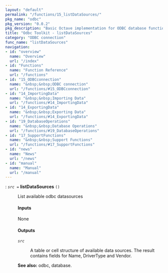 ```yaml
---
layout: "default"
permalink: "/functions/15_listDataSources/"
pkg_name: "odbc"
pkg_version: "0.0.2"
pkg_description: "Basic Octave implementation for ODBC database functionality"
title: "Odbc Toolkit - listDataSources"
category: "ODBC connection"
func_name: "listDataSources"
navigation:
- id: "overview"
  name: "Overview"
  url: "/index"
- id: "Functions"
  name: "Function Reference"
  url: "/functions"
- id: "15_ODBCconnection"
  name: "&nbsp;&nbsp;ODBC connection"
  url: "/functions/#15_ODBCconnection"
- id: "14_ImportingData"
  name: "&nbsp;&nbsp;Importing Data"
  url: "/functions/#14_ImportingData"
- id: "14_ExportingData"
  name: "&nbsp;&nbsp;Exporting Data"
  url: "/functions/#14_ExportingData"
- id: "19_DatabaseOperations"
  name: "&nbsp;&nbsp;Database Operations"
  url: "/functions/#19_DatabaseOperations"
- id: "17_SupportFunctions"
  name: "&nbsp;&nbsp;Support Functions"
  url: "/functions/#17_SupportFunctions"
- id: "news"
  name: "News"
  url: "/news"
- id: "manual"
  name: "Manual"
  url: "/manual"
---
```

<dl class="first-deftypefn">
<dt class="deftypefn" id="index-listDataSources"><span class="category-def">: </span><span><code class="def-type"><var class="var">src</var> =</code> <strong class="def-name">listDataSources</strong> <code class="def-code-arguments">()</code><a class="copiable-link" href='#index-listDataSources'></a></span></dt>
<dd><p>List available odbc datasources
</p>
<h4 class="subsubheading" id="Inputs">Inputs</h4>
<p>None
</p>
<h4 class="subsubheading" id="Outputs">Outputs</h4>
<dl class="table">
<dt><code class="code"><var class="var">src</var></code></dt>
<dd><p>A table or cell structure of available data sources. The result contains fields for 
 Name, DriverType and Vendor. 
 </p></dd>
</dl>


<p><strong class="strong">See also:</strong> odbc, database.
 </p></dd></dl>